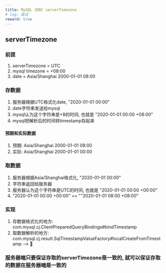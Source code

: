 ```yaml
---
title: MySQL JDBC serverTimezone
# tag: 面试
reward: true
---
```


## serverTimezone
<!-- more -->

### 前提
1. serverTimezone = UTC
2. mysql timezone = +08:00
2. date = Asia/Shanghai 2000-01-01 08:00

### 存数据
1. 服务器根据UTC格式化date, "2020-01-01 00:00"
2. date字符串发送给mysql
3. mysql认为这个字符串是+8的时间, 也就是 "2020-01-01 00:00 +08:00"
4. mysql把解析后的时间转timestamp存起来

#### 预期和实际数据
1. 预期: Asia/Shanghai 2000-01-01 08:00
2. 实际: Asia/Shanghai 2000-01-01 00:00

### 取数据
1. 服务器根据Asia/Shanghai格式化, "2020-01-01 00:00"
2. 字符串返回给服务器
3. 服务器认为这个字符串是UTC的时间, 也就是 "2020-01-01 00:00 +00:00"
4. "2020-01-01 00:00 +00:00" == ""2020-01-01 08:00 +08:00"

### 实现
1. 存数据格式化的地方: com.mysql.cj.ClientPreparedQueryBindings#bindTimestamp
2. 取数据解析的地方: com.mysql.cj.result.SqlTimestampValueFactory#localCreateFromTimestamp -->

### 服务器端只要保证存取的serverTimezone是一致的, 就可以保证存取的数据在服务器端是一致的
